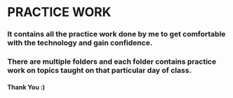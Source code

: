 # PRACTICE WORK

### It contains all the practice work done by me to get comfortable with the technology and gain confidence. 

### There are multiple folders and each folder contains practice work on topics taught on that particular day of class.

#### Thank You :)
